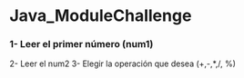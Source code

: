 # Java_ModuleChallenge

### 1- Leer el primer número (num1)
2- Leer el num2
3- Elegir la operación que desea (+,-,*,/, %)
